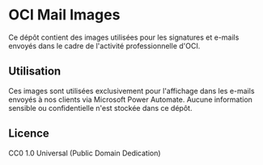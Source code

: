 # OCI Mail Images

Ce dépôt contient des images utilisées pour les signatures et e-mails envoyés dans le cadre de l'activité professionnelle d'OCI.

## Utilisation

Ces images sont utilisées exclusivement pour l'affichage dans les e-mails envoyés à nos clients via Microsoft Power Automate.
Aucune information sensible ou confidentielle n'est stockée dans ce dépôt.

## Licence

CC0 1.0 Universal (Public Domain Dedication)

